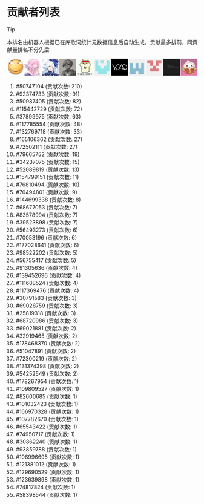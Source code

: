 # 贡献者列表

> [!TIP]
> 本排名由机器人根据已在库歌词统计元数据信息后自动生成，贡献最多排前，同贡献量排名不分先后

![贡献者头像画廊](./CONTRIBUTORS.svg)

1. #50747104 (贡献次数: 210)
2. #92374733 (贡献次数: 91)
3. #50987405 (贡献次数: 82)
4. #115442729 (贡献次数: 72)
5. #37899975 (贡献次数: 63)
6. #117785554 (贡献次数: 48)
7. #132769718 (贡献次数: 33)
8. #165106362 (贡献次数: 27)
9. #72502111 (贡献次数: 27)
10. #79665752 (贡献次数: 19)
11. #34237075 (贡献次数: 15)
12. #52089819 (贡献次数: 13)
13. #154799151 (贡献次数: 11)
14. #76810494 (贡献次数: 10)
15. #70494801 (贡献次数: 9)
16. #144699338 (贡献次数: 8)
17. #68677053 (贡献次数: 7)
18. #83578994 (贡献次数: 7)
19. #39523898 (贡献次数: 7)
20. #56493273 (贡献次数: 6)
21. #70053196 (贡献次数: 6)
22. #177028641 (贡献次数: 6)
23. #98522202 (贡献次数: 5)
24. #56755417 (贡献次数: 5)
25. #91305636 (贡献次数: 4)
26. #139452696 (贡献次数: 4)
27. #111688524 (贡献次数: 4)
28. #117369476 (贡献次数: 4)
29. #30791583 (贡献次数: 3)
30. #69028759 (贡献次数: 3)
31. #25819318 (贡献次数: 3)
32. #68720986 (贡献次数: 3)
33. #69021881 (贡献次数: 2)
34. #32919465 (贡献次数: 2)
35. #178468370 (贡献次数: 2)
36. #51047891 (贡献次数: 2)
37. #72300219 (贡献次数: 2)
38. #131374398 (贡献次数: 2)
39. #54252549 (贡献次数: 2)
40. #178267954 (贡献次数: 1)
41. #109809527 (贡献次数: 1)
42. #82600685 (贡献次数: 1)
43. #101032423 (贡献次数: 1)
44. #166970328 (贡献次数: 1)
45. #107782670 (贡献次数: 1)
46. #65543422 (贡献次数: 1)
47. #74950717 (贡献次数: 1)
48. #30862240 (贡献次数: 1)
49. #93859788 (贡献次数: 1)
50. #106996695 (贡献次数: 1)
51. #121381012 (贡献次数: 1)
52. #129690529 (贡献次数: 1)
53. #123639898 (贡献次数: 1)
54. #74817824 (贡献次数: 1)
55. #58398544 (贡献次数: 1)
